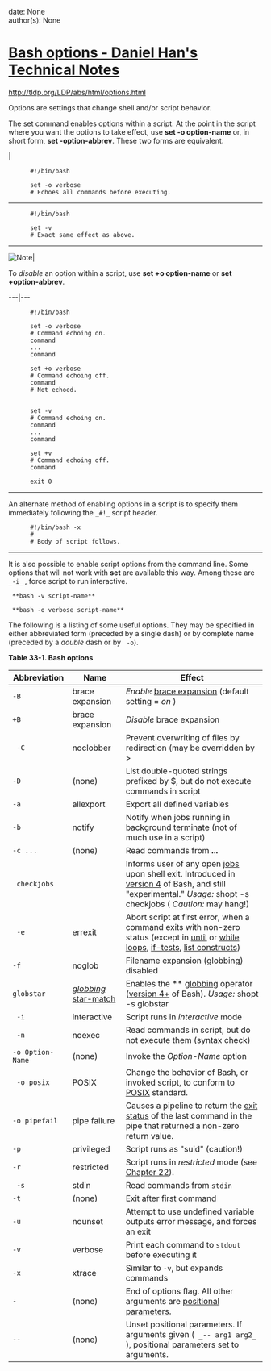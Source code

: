 
date: None  
author(s): None  

# [Bash options - Daniel Han's Technical Notes](https://sites.google.com/site/xiangyangsite/home/technical-tips/linux-unix/shell-programming/bash-tips/bash-options)

<http://tldp.org/LDP/abs/html/options.html>

Options are settings that change shell and/or script behavior.

The [set](http://tldp.org/LDP/abs/html/internal.html#SETREF) command enables options within a script. At the point in the script where you want the options to take effect, use **set -o option-name** or, in short form, **set -option-abbrev**. These two forms are equivalent.

| 
    
    
          #!/bin/bash
    
          set -o verbose
          # Echoes all commands before executing.
            
  
---  
      
    
          #!/bin/bash
    
          set -v
          # Exact same effect as above.
            
  
---  
  
![Note](http://tldp.org/LDP/abs/images/note.gif)| 

To _disable_ an option within a script, use **set +o option-name** or **set +option-abbrev**.  
  
---|---  
      
    
          #!/bin/bash
    
          set -o verbose
          # Command echoing on.
          command
          ...
          command
    
          set +o verbose
          # Command echoing off.
          command
          # Not echoed.
    
    
          set -v
          # Command echoing on.
          command
          ...
          command
    
          set +v
          # Command echoing off.
          command
    
          exit 0
            
  
---  
  
An alternate method of enabling options in a script is to specify them immediately following the `_#!_` script header.
    
    
          #!/bin/bash -x
          #
          # Body of script follows.
            
  
---  
  
It is also possible to enable script options from the command line. Some options that will not work with **set** are available this way. Among these are `_-i_` , force script to run interactive.

` **bash -v script-name**`

` **bash -o verbose script-name**`

The following is a listing of some useful options. They may be specified in either abbreviated form (preceded by a single dash) or by complete name (preceded by a _double_ dash or by ` -o`).

 **Table 33-1. Bash options**

Abbreviation| Name| Effect  
---|---|---  
`-B`| brace expansion|  _Enable_ [brace expansion](http://tldp.org/LDP/abs/html/special-chars.html#BRACEEXPREF) (default setting = _on_ )  
`+B`| brace expansion|  _Disable_ brace expansion  
` -C`| noclobber| Prevent overwriting of files by redirection (may be overridden by >|)  
`-D`| (none)| List double-quoted strings prefixed by $, but do not execute commands in script  
`-a`| allexport| Export all defined variables  
`-b`| notify| Notify when jobs running in background terminate (not of much use in a script)  
`-c ...`| (none)| Read commands from **...**  
` checkjobs`|  | Informs user of any open [jobs](http://tldp.org/LDP/abs/html/x9644.html#JOBSREF) upon shell exit. Introduced in [version 4](http://tldp.org/LDP/abs/html/bashver4.html#BASH4REF) of Bash, and still "experimental." _Usage:_ shopt -s checkjobs ( _Caution:_ may hang!)  
` -e`| errexit| Abort script at first error, when a command exits with non-zero status (except in [until](http://tldp.org/LDP/abs/html/loops1.html#UNTILLOOPREF) or [while loops](http://tldp.org/LDP/abs/html/loops1.html#WHILELOOPREF), [if-tests](http://tldp.org/LDP/abs/html/testconstructs.html#TESTCONSTRUCTS1), [list constructs](http://tldp.org/LDP/abs/html/list-cons.html#LCONS1))  
`-f`| noglob| Filename expansion (globbing) disabled  
`globstar`| [ _globbing_ star-match](http://tldp.org/LDP/abs/html/bashver4.html#GLOBSTARREF)|  Enables the ** [globbing](http://tldp.org/LDP/abs/html/globbingref.html) operator ([version 4+](http://tldp.org/LDP/abs/html/bashver4.html#BASH4REF) of Bash). _Usage:_ shopt -s globstar  
` -i`| interactive| Script runs in _interactive_ mode  
` -n`| noexec| Read commands in script, but do not execute them (syntax check)  
`-o Option-Name`| (none)| Invoke the _Option-Name_ option  
` -o posix`| POSIX| Change the behavior of Bash, or invoked script, to conform to [POSIX](http://tldp.org/LDP/abs/html/sha-bang.html#POSIX2REF) standard.  
`-o pipefail`| pipe failure| Causes a pipeline to return the [exit status](http://tldp.org/LDP/abs/html/exit-status.html#EXITSTATUSREF) of the last command in the pipe that returned a non-zero return value.  
`-p`| privileged| Script runs as "suid" (caution!)  
`-r`| restricted| Script runs in _restricted_ mode (see [Chapter 22](http://tldp.org/LDP/abs/html/restricted-sh.html)).  
` -s`| stdin| Read commands from `stdin`  
`-t`| (none)| Exit after first command  
`-u`| nounset| Attempt to use undefined variable outputs error message, and forces an exit  
`-v`| verbose| Print each command to `stdout` before executing it  
`-x`| xtrace| Similar to `-v`, but expands commands  
`-`| (none)| End of options flag. All other arguments are [positional parameters](http://tldp.org/LDP/abs/html/internalvariables.html#POSPARAMREF).  
`--`| (none)| Unset positional parameters. If arguments given (` _-- arg1 arg2_` ), positional parameters set to arguments.

